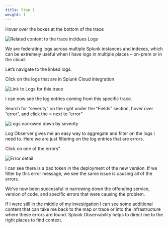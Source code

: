 ```yaml
---
title: Step 1
weight: 1
---
```


Hover over the boxes at the bottom of the trace

![Related content to the trace incldues Logs](../../images/rel-logs.png?width=50vw)

We are federating logs across multiple Splunk instances and indexes, which can be extremely useful when I have logs in multiple places – on-prem or in the cloud.

Let’s navigate to the linked logs.

Click on the logs that are in Splunk Cloud integration

![Link to Logs for this trace](../../images/logo.png?width=50vw)

I can now see the log entries coming from this specific trace.

Search for “severity” on the right under the “Fields” section, hover over “error”, and click the = next to “error”

![Logs narrowed down by severity](../../images/log-errors.png?width=50vw)

Log Observer gives me an easy way to aggregate and filter on the logs I need to. Here we are just filtering on the log entries that are errors.

Click on one of the errors"

![Error detail](../../images/error-detail.png?width=50vw)

I can see there is a bad token in the deployment of the new version. If we filter by this error message, we see the same issue is causing all of the errors.

We’ve now been successful in narrowing down the offending service, version of code, and specific errors that were causing the problem.

If I were still in the middle of my investigation I can see some additional content that can take me back to the map or trace or into the infrastructure where these errors are found. Splunk Observability helps to direct me to the right places to find context.
